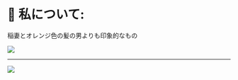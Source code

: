 # 💫 私について:
稲妻とオレンジ色の髪の男よりも印象的なもの

![](https://github-readme-streak-stats.herokuapp.com/?user=mukisapaulk&theme=transparent&hide_border=false)<br/>

---
[![](https://visitcount.itsvg.in/api?id=mukisapaulk&icon=0&color=0)](https://visitcount.itsvg.in)

